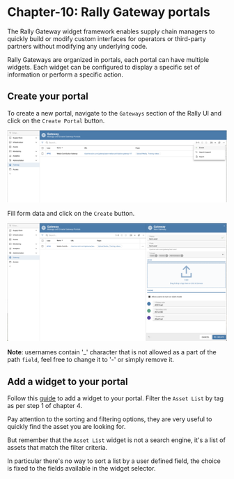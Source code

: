 # Chapter-10: Rally Gateway portals

The Rally Gateway widget framework enables supply chain managers to quickly build or modify custom interfaces for operators or third-party partners without modifying any underlying code.

Rally Gateways are organized in portals, each portal can have multiple widgets. Each widget can be configured to display a specific set of information or perform a specific action. 

## Create your portal

To create a new portal, navigate to the `Gateways` section of the Rally UI and click on the `Create Portal` button.

![Create Portal](./images/create_portal.png)

Fill form data and click on the `Create` button.

![Portal Form](./images/portal_form.png)

**Note**: usernames contain '_' character that is not allowed as a part of the path `field`, feel free to change it to '-' or simply remove it.

## Add a widget to your portal
Follow this [guide](https://sdvi.my.site.com/support/s/article/Gateway-Widget-Asset-List) to add a widget to your portal.
Filter the `Asset List` by tag as per step 1 of chapter 4.

Pay attention to the sorting and filtering options, they are very useful to quickly find the asset you are looking for.

But remember that the `Asset List` widget is not a search engine, it's a list of assets that match the filter criteria.

In particular there's no way to sort a list by a user defined field, the choice is fixed to the fields available in the widget selector.
